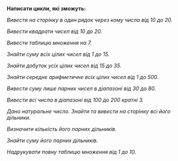 **Написати цикли, які зможуть:**

_Вивести на сторінку в один рядок через кому числа від 10 до 20._

_Вивести квадрати чисел від 10 до 20._

_Вивести таблицю множення на 7._

_Знайти суму всіх цілих чисел від 1 до 15._

_Знайти добуток усіх цілих чисел від 15 до 35._

_Знайти середнє арифметичне всіх цілих чисел від 1 до 500._

_Вивести суму лише парних чисел в діапазоні від 30 до 80._

_Вивести всі числа в діапазоні від 100 до 200 кратні 3._

_Дано натуральне число. Знайти та вивести на сторінку всі його дільники._

_Визначити кількість його парних дільників._

_Знайти суму його парних дільників._

_Надрукувати повну таблицю множення від 1 до 10._